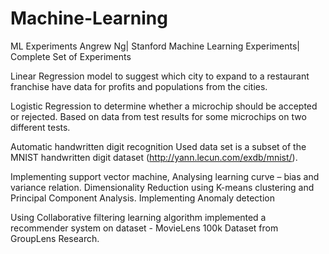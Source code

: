 # Machine-Learning
 ML Experiments
 Angrew Ng| Stanford Machine Learning Experiments| Complete Set of Experiments 
 
Linear Regression model to suggest which city to expand to a restaurant franchise have data for profits and populations from the cities.


Logistic Regression to determine whether a microchip should be accepted or rejected. Based on data from test results for some microchips on two different tests.

Automatic handwritten digit recognition Used data set is a subset of the MNIST handwritten digit dataset (http://yann.lecun.com/exdb/mnist/).


Implementing support vector machine, Analysing learning curve – bias and variance relation. Dimensionality Reduction using K-means clustering and Principal Component Analysis. Implementing Anomaly detection 

Using Collaborative filtering learning algorithm implemented a recommender system on dataset - MovieLens 100k Dataset from GroupLens Research.


